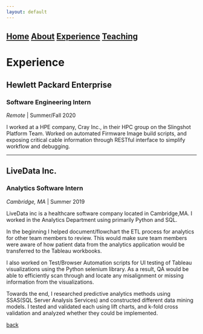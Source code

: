 ```yaml
---
layout: default
---
```

[Home](./) [About](./about.html) [Experience](./experience.html) [Teaching](./teaching.html)
---
# Experience
## Hewlett Packard Enterprise
### Software Engineering Intern
_Remote_ | Summer/Fall 2020

I worked at a HPE company, Cray Inc., in their HPC group on the Slingshot Platform Team. Worked on automated Firmware Image build scripts, and exposing critical cable information through RESTful interface to simplify workflow and debugging.

---

## LiveData Inc.
### Analytics Software Intern
_Cambridge, MA_ | Summer 2019

LiveData inc is a healthcare software company located in Cambridge,MA. I worked in the Analytics Department using primarily Python and SQL. 

In the beginning I helped document/flowchart the ETL process for analytics for other team members to review. This would make sure team members were aware of how patient data from the analytics application would be transferred to the Tableau workbooks. 

I also worked on Test/Browser Automation scripts for UI testing of Tableau visualizations using the Python selenium library. As a result, QA would be able to efficiently scan through and locate any misalignment or missing information from the visualizations. 

Towards the end, I researched predictive analytics methods using SSAS(SQL Server Analysis Services) and constructed different data mining models. I tested and validated each using lift charts, and k-fold cross validation and analyzed whether they could be implemented.

[back](./)